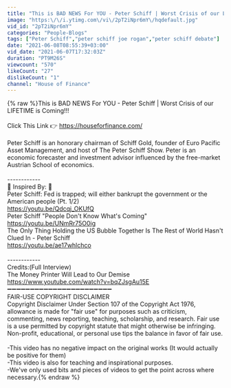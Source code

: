 ```yaml
---
title: "This is BAD NEWS For YOU - Peter Schiff | Worst Crisis of our LIFETIME is Coming!!!"
image: "https:\/\/i.ytimg.com\/vi\/2pT2iNpr6mY\/hqdefault.jpg"
vid_id: "2pT2iNpr6mY"
categories: "People-Blogs"
tags: ["Peter Schiff","peter schiff joe rogan","peter schiff debate"]
date: "2021-06-08T08:55:39+03:00"
vid_date: "2021-06-07T17:32:03Z"
duration: "PT9M26S"
viewcount: "570"
likeCount: "27"
dislikeCount: "1"
channel: "House of Finance"
---
```

{% raw %}This is BAD NEWS For YOU - Peter Schiff | Worst Crisis of our LIFETIME is Coming!!!<br /><br />Click This Link 👉 <a rel="nofollow" target="blank" href="https://houseforfinance.com/">https://houseforfinance.com/</a><br /><br />Peter Schiff is an honorary chairman of Schiff Gold, founder of Euro Pacific Asset Management, and host of The Peter Schiff Show. Peter is an economic forecaster and investment advisor influenced by the free-market Austrian School of economics.<br /><br />------------<br />💯 Inspired By: 💯<br />Peter Schiff: Fed is trapped; will either bankrupt the government or the American people (Pt. 1/2)<br /><a rel="nofollow" target="blank" href="https://youtu.be/Qdcqj_OKUfQ​">https://youtu.be/Qdcqj_OKUfQ​</a><br />Peter Schiff &quot;People Don't Know What's Coming&quot;<br /><a rel="nofollow" target="blank" href="https://youtu.be/UNmRr75O0ig​">https://youtu.be/UNmRr75O0ig​</a><br />The Only Thing Holding the US Bubble Together Is The Rest of World Hasn't Clued In - Peter Schiff<br /><a rel="nofollow" target="blank" href="https://youtu.be/ae17whlchco">https://youtu.be/ae17whlchco</a><br /><br />------------<br />Credits:(Full Interview)<br />The Money Printer Will Lead to Our Demise<br /><a rel="nofollow" target="blank" href="https://www.youtube.com/watch?v=bqZJsgAu15E">https://www.youtube.com/watch?v=bqZJsgAu15E</a><br />➖➖➖➖➖➖➖➖➖➖➖➖➖➖➖➖➖➖➖➖➖➖➖<br />FAIR-USE COPYRIGHT DISCLAIMER <br />Copyright Disclaimer Under Section 107 of the Copyright Act 1976, allowance is made for &quot;fair use&quot; for purposes such as criticism, commenting, news reporting, teaching, scholarship, and research. Fair use is a use permitted by copyright statute that might otherwise be infringing. Non-profit, educational, or personal use tips the balance in favor of fair use.<br /><br />-This video has no negative impact on the original works (It would actually be positive for them) <br />-This video is also for teaching and inspirational purposes. <br />-We've only used bits and pieces of videos to get the point across where necessary.{% endraw %}
